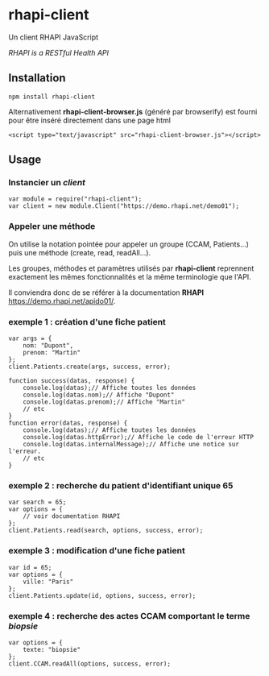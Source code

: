 # rhapi-client

Un client RHAPI JavaScript

*RHAPI is a RESTful Health API*

## Installation

    npm install rhapi-client

Alternativement **rhapi-client-browser.js** (généré par browserify) est fourni pour être inséré directement dans une page html

    <script type="text/javascript" src="rhapi-client-browser.js"></script>

## Usage

### Instancier un *client*

    var module = require("rhapi-client");
    var client = new module.Client("https://demo.rhapi.net/demo01");

### Appeler une méthode

On utilise la notation pointée pour appeler un groupe (CCAM, Patients...) puis une méthode (create, read, readAll...).

Les groupes, méthodes et paramètres utilisés par **rhapi-client** reprennent exactement les mêmes fonctionnalités et la même terminologie que l'API.

Il conviendra donc de se référer à la documentation **RHAPI** https://demo.rhapi.net/apido01/.

### exemple 1 : création d'une fiche patient

    var args = {  
        nom: "Dupont",  
        prenom: "Martin"  
    };  
    client.Patients.create(args, success, error);

    function success(datas, response) {  
        console.log(datas);// Affiche toutes les données  
        console.log(datas.nom);// Affiche "Dupont"  
        console.log(datas.prenom);// Affiche "Martin"  
        // etc  
    }  
    function error(datas, response) {  
        console.log(datas);// Affiche toutes les données  
        console.log(datas.httpError);// Affiche le code de l'erreur HTTP  
        console.log(datas.internalMessage);// Affiche une notice sur l'erreur.  
        // etc  
    }


### exemple 2 : recherche du patient d'identifiant unique 65

    var search = 65;  
    var options = {  
        // voir documentation RHAPI
    };  
    client.Patients.read(search, options, success, error);

### exemple 3 : modification d'une fiche patient

    var id = 65;  
    var options = {  
        ville: "Paris"  
    };  
    client.Patients.update(id, options, success, error);


### exemple 4 : recherche des actes CCAM comportant le terme *biopsie*

    var options = {  
        texte: "biopsie"  
    };
    client.CCAM.readAll(options, success, error);
